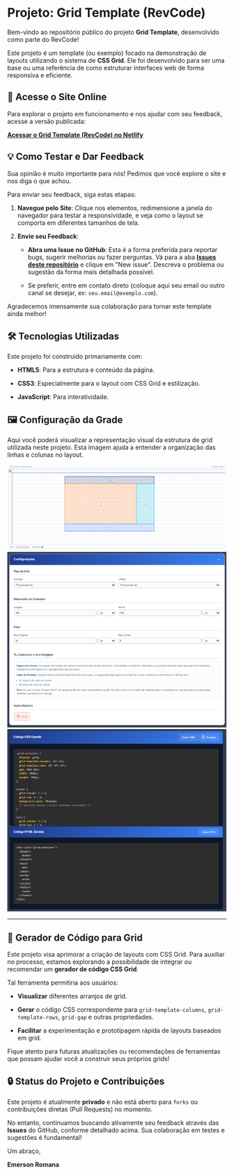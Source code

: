 # Projeto: Grid Template (RevCode)

Bem-vindo ao repositório público do projeto **Grid Template**, desenvolvido como parte do RevCode!

Este projeto é um template (ou exemplo) focado na demonstração de layouts utilizando o sistema de **CSS Grid**. Ele foi desenvolvido para ser uma base ou uma referência de como estruturar interfaces web de forma responsiva e eficiente.

## 🚀 Acesse o Site Online

Para explorar o projeto em funcionamento e nos ajudar com seu feedback, acesse a versão publicada:

[**Acessar o Grid Template (RevCode) no Netlify**](https://cozy-capybara-baefc0.netlify.app/)

## 💡 Como Testar e Dar Feedback

Sua opinião é muito importante para nós! Pedimos que você explore o site e nos diga o que achou.

Para enviar seu feedback, siga estas etapas:

1. **Navegue pelo Site**: Clique nos elementos, redimensione a janela do navegador para testar a responsividade, e veja como o layout se comporta em diferentes tamanhos de tela.

2. **Envie seu Feedback**:

   - **Abra uma Issue no GitHub**: Esta é a forma preferida para reportar bugs, sugerir melhorias ou fazer perguntas. Vá para a aba [**Issues deste repositório**](https://github.com/EmersonRomana/grid-template-revcode/issues) e clique em "New issue". Descreva o problema ou sugestão da forma mais detalhada possível.

   - Se preferir, entre em contato direto (coloque aqui seu email ou outro canal se desejar, ex: `seu.email@exemplo.com`).

Agradecemos imensamente sua colaboração para tornar este template ainda melhor!

## 🛠️ Tecnologias Utilizadas

Este projeto foi construído primariamente com:

- **HTML5**: Para a estrutura e conteúdo da página.

- **CSS3**: Especialmente para o layout com CSS Grid e estilização.

- **JavaScript**: Para interatividade.

## 🖼️ Configuração da Grade

Aqui você poderá visualizar a representação visual da estrutura de grid utilizada neste projeto. Esta imagem ajuda a entender a organização das linhas e colunas no layout.

![Imagem da Configuração da Grade](./img/image.png)
![Imagem da Configuração da Grade](./img/configuração.png)
![Imagem da Configuração da Grade](./img/html-css.png)

---
## 🧩 Gerador de Código para Grid

Este projeto visa aprimorar a criação de layouts com CSS Grid. Para auxiliar no processo, estamos explorando a possibilidade de integrar ou recomendar um **gerador de código CSS Grid**.

Tal ferramenta permitiria aos usuários:

- **Visualizar** diferentes arranjos de grid.

- **Gerar** o código CSS correspondente para `grid-template-columns`, `grid-template-rows`, `grid-gap` e outras propriedades.

- **Facilitar** a experimentação e prototipagem rápida de layouts baseados em grid.

Fique atento para futuras atualizações ou recomendações de ferramentas que possam ajudar você a construir seus próprios grids!

## 🔒 Status do Projeto e Contribuições

Este projeto é atualmente **privado** e não está aberto para `forks` ou contribuições diretas (Pull Requests) no momento.

No entanto, continuamos buscando ativamente seu feedback através das **Issues** do GitHub, conforme detalhado acima. Sua colaboração em testes e sugestões é fundamental!

Um abraço,

**Emerson Romana**
